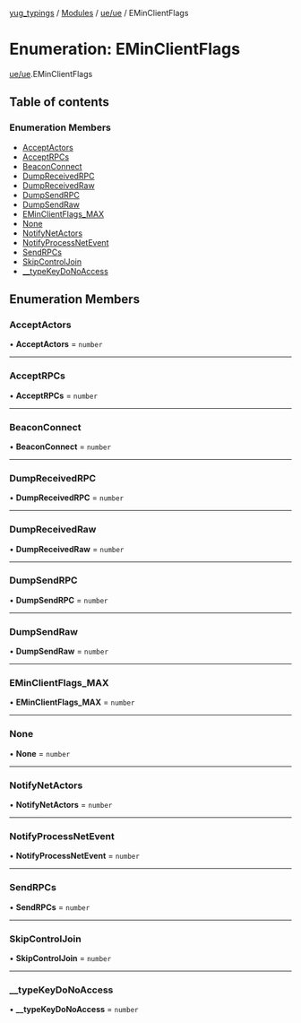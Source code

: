 [yug_typings](../README.md) / [Modules](../modules.md) / [ue/ue](../modules/ue_ue.md) / EMinClientFlags

# Enumeration: EMinClientFlags

[ue/ue](../modules/ue_ue.md).EMinClientFlags

## Table of contents

### Enumeration Members

- [AcceptActors](ue_ue.EMinClientFlags.md#acceptactors)
- [AcceptRPCs](ue_ue.EMinClientFlags.md#acceptrpcs)
- [BeaconConnect](ue_ue.EMinClientFlags.md#beaconconnect)
- [DumpReceivedRPC](ue_ue.EMinClientFlags.md#dumpreceivedrpc)
- [DumpReceivedRaw](ue_ue.EMinClientFlags.md#dumpreceivedraw)
- [DumpSendRPC](ue_ue.EMinClientFlags.md#dumpsendrpc)
- [DumpSendRaw](ue_ue.EMinClientFlags.md#dumpsendraw)
- [EMinClientFlags\_MAX](ue_ue.EMinClientFlags.md#eminclientflags_max)
- [None](ue_ue.EMinClientFlags.md#none)
- [NotifyNetActors](ue_ue.EMinClientFlags.md#notifynetactors)
- [NotifyProcessNetEvent](ue_ue.EMinClientFlags.md#notifyprocessnetevent)
- [SendRPCs](ue_ue.EMinClientFlags.md#sendrpcs)
- [SkipControlJoin](ue_ue.EMinClientFlags.md#skipcontroljoin)
- [\_\_typeKeyDoNoAccess](ue_ue.EMinClientFlags.md#__typekeydonoaccess)

## Enumeration Members

### AcceptActors

• **AcceptActors** = `number`

___

### AcceptRPCs

• **AcceptRPCs** = `number`

___

### BeaconConnect

• **BeaconConnect** = `number`

___

### DumpReceivedRPC

• **DumpReceivedRPC** = `number`

___

### DumpReceivedRaw

• **DumpReceivedRaw** = `number`

___

### DumpSendRPC

• **DumpSendRPC** = `number`

___

### DumpSendRaw

• **DumpSendRaw** = `number`

___

### EMinClientFlags\_MAX

• **EMinClientFlags\_MAX** = `number`

___

### None

• **None** = `number`

___

### NotifyNetActors

• **NotifyNetActors** = `number`

___

### NotifyProcessNetEvent

• **NotifyProcessNetEvent** = `number`

___

### SendRPCs

• **SendRPCs** = `number`

___

### SkipControlJoin

• **SkipControlJoin** = `number`

___

### \_\_typeKeyDoNoAccess

• **\_\_typeKeyDoNoAccess** = `number`
